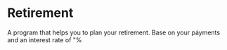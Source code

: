 # Retirement
A program that helps you to plan your retirement. Base on your páyments and an interest rate of "%
